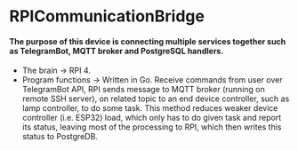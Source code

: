 # RPICommunicationBridge
#### The purpose of this device is connecting multiple services together such as TelegramBot, MQTT broker and PostgreSQL handlers. 

- The brain -> RPI 4.
- Program functions -> Written in Go. Receive commands from user over TelegramBot API, RPI sends message to MQTT broker (running on remote SSH server), on related topic to an end device controller, such as lamp controller, to do some task.
This method reduces weaker device controller (i.e. ESP32) load, which only has to do given task and report its status, leaving most of the processing to RPI, which then writes this status to PostgreDB. 

